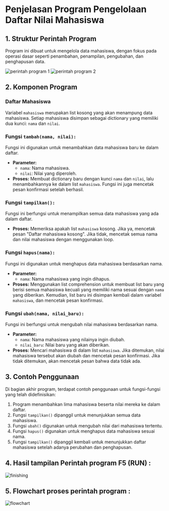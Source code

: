 # Penjelasan Program Pengelolaan Daftar Nilai Mahasiswa

## 1. Struktur Perintah Program

Program ini dibuat untuk mengelola data mahasiswa, dengan fokus pada operasi dasar seperti penambahan, penampilan, pengubahan, dan penghapusan data. 

![perintah program 1](https://github.com/user-attachments/assets/7c73f968-fd40-4bb3-b538-b5e123be91c8)
![perintah program 2](https://github.com/user-attachments/assets/6bbda5a4-9962-4a14-8527-a3bdafb4dddf)

## 2. Komponen Program

### Daftar Mahasiswa
Variabel `mahasiswa` merupakan list kosong yang akan menampung data mahasiswa. Setiap mahasiswa disimpan sebagai dictionary yang memiliki dua kunci: `nama` dan `nilai`.

### Fungsi `tambah(nama, nilai):`
Fungsi ini digunakan untuk menambahkan data mahasiswa baru ke dalam daftar. 
- **Parameter:** 
  - `nama`: Nama mahasiswa.
  - `nilai`: Nilai yang diperoleh.
- **Proses:** 
  Membuat dictionary baru dengan kunci `nama` dan `nilai`, lalu menambahkannya ke dalam list `mahasiswa`. Fungsi ini juga mencetak pesan konfirmasi setelah berhasil.

### Fungsi `tampilkan():`
Fungsi ini berfungsi untuk menampilkan semua data mahasiswa yang ada dalam daftar.
- **Proses:** 
  Memeriksa apakah list `mahasiswa` kosong. Jika ya, mencetak pesan "Daftar mahasiswa kosong". Jika tidak, mencetak semua nama dan nilai mahasiswa dengan menggunakan loop.

### Fungsi `hapus(nama):`
Fungsi ini digunakan untuk menghapus data mahasiswa berdasarkan nama.
- **Parameter:** 
  - `nama`: Nama mahasiswa yang ingin dihapus.
- **Proses:** 
  Menggunakan list comprehension untuk membuat list baru yang berisi semua mahasiswa kecuali yang memiliki nama sesuai dengan `nama` yang diberikan. Kemudian, list baru ini disimpan kembali dalam variabel `mahasiswa`, dan mencetak pesan konfirmasi.

### Fungsi `ubah(nama, nilai_baru):`
Fungsi ini berfungsi untuk mengubah nilai mahasiswa berdasarkan nama.
- **Parameter:** 
  - `nama`: Nama mahasiswa yang nilainya ingin diubah.
  - `nilai_baru`: Nilai baru yang akan diberikan.
- **Proses:** 
  Mencari mahasiswa di dalam list `mahasiswa`. Jika ditemukan, nilai mahasiswa tersebut akan diubah dan mencetak pesan konfirmasi. Jika tidak ditemukan, akan mencetak pesan bahwa data tidak ada.

## 3. Contoh Penggunaan

Di bagian akhir program, terdapat contoh penggunaan untuk fungsi-fungsi yang telah didefinisikan:
1. Program menambahkan lima mahasiswa beserta nilai mereka ke dalam daftar.
2. Fungsi `tampilkan()` dipanggil untuk menunjukkan semua data mahasiswa.
3. Fungsi `ubah()` digunakan untuk mengubah nilai dari mahasiswa tertentu.
4. Fungsi `hapus()` digunakan untuk menghapus data mahasiswa sesuai nama.
5. Fungsi `tampilkan()` dipanggil kembali untuk menunjukkan daftar mahasiswa setelah adanya perubahan dan penghapusan.

## 4. Hasil tampilan Perintah program F5 (RUN) : 

![finishing](https://github.com/user-attachments/assets/9551c252-3794-41c3-a258-73ae9bc744d7)

## 5. Flowchart proses perintah program : 

![flowchart](https://github.com/user-attachments/assets/52cd3297-d69f-4335-9de9-416dcb75d77c)

